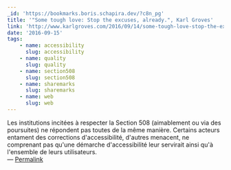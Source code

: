 ```yaml
---
_id: 'https://bookmarks.boris.schapira.dev/?c8n_pg'
title: '"Some tough love: Stop the excuses, already.", Karl Groves'
link: 'http://www.karlgroves.com/2016/09/14/some-tough-love-stop-the-excuses-already/'
date: '2016-09-15'
tags:
    - name: accessibility
      slug: accessibility
    - name: quality
      slug: quality
    - name: section508
      slug: section508
    - name: sharemarks
      slug: sharemarks
    - name: web
      slug: web
---
```


Les institutions incitées à respecter la Section 508 (aimablement ou via des
poursuites) ne répondent pas toutes de la même manière. Certains acteurs
entament des corrections d'accessibilité, d'autres menacent, ne comprenant pas
qu'une démarche d'accessibilité leur servirait ainsi qu'à l'ensemble de leurs
utilisateurs. <br>&#8212;
<a href="https://bookmarks.boris.schapira.dev/?c8n_pg" title="Permalink">Permalink</a>
